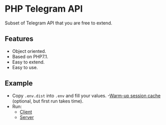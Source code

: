 # PHP Telegram API
Subset of Telegram API that you are free to extend.

## Features
- Object oriented.
- Based on PHP7.1.
- Easy to extend.
- Easy to use.

## Example
- Copy `.env.dist` into `.env` and fill your values.
-[Warm-up session cache](./bin/warmup.php) (optional, but first run takes time). 
- Run:
    - [Client](./bin/client.php)
    - [Server](./bin/bot.php)
